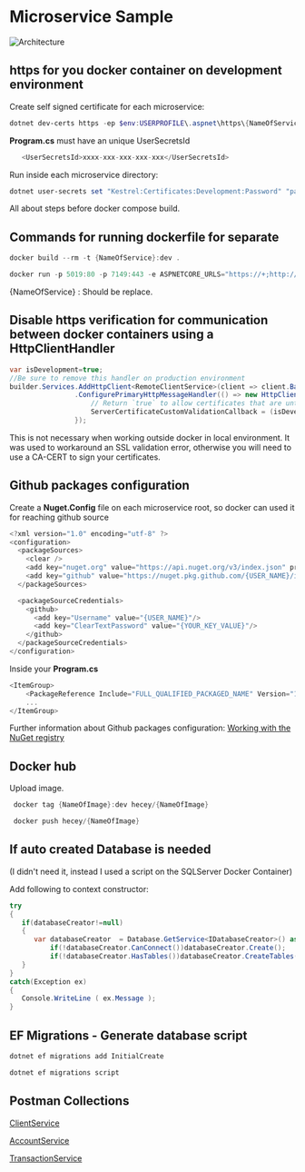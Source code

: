 # Microservice Sample

![Architecture](https://photos.app.goo.gl/2C33f8otwq5Q4Pyh7)

## https for you docker container on development environment

Create self signed certificate for each microservice:

```powershell
dotnet dev-certs https -ep $env:USERPROFILE\.aspnet\https\{NameOfService}.pfx -p pa55wOrd!
```

**Program.cs** must have an unique UserSecretsId

```C#
   <UserSecretsId>xxxx-xxx-xxx-xxx-xxx</UserSecretsId>
```

Run inside each microservice directory:

```powershell
dotnet user-secrets set "Kestrel:Certificates:Development:Password" "pa55wOrd!"
```

All about steps before docker compose build.

## Commands for running dockerfile for separate

```powershell
docker build --rm -t {NameOfService}:dev .
```

```powershell
docker run -p 5019:80 -p 7149:443 -e ASPNETCORE_URLS="https://+;http://+" -e ASPNETCORE_HTTPS_PORT=7149 -e ASPNETCORE_ENVIRONMENT=Development -v $env:APPDATA\microsoft\UserSecrets\:/root/.microsoft/usersecrets -v $env:USERPROFILE\.aspnet\https:/root/.aspnet/https/ {NameOfService}:dev
```

{NameOfService}
: Should be replace.

## Disable https verification for communication between docker containers using a HttpClientHandler

```C#
var isDevelopment=true;
//Be sure to remove this handler on production environment
builder.Services.AddHttpClient<RemoteClientService>(client => client.BaseAddress = new Uri($"https://{sqlServerSettings.Host}:7149/api"))
                .ConfigurePrimaryHttpMessageHandler(() => new HttpClientHandler() {
                    // Return `true` to allow certificates that are untrusted/invalid
                    ServerCertificateCustomValidationCallback = (isDevelopment)?HttpClientHandler.DangerousAcceptAnyServerCertificateValidator:null
                });
```

This is not necessary when working outside docker in local environment. It was used to workaround an SSL validation error, otherwise you will need to use a CA-CERT to sign your certificates.

## Github packages configuration

Create a **Nuget.Config** file on each microservice root, so docker can used it for reaching github source

```C#
<?xml version="1.0" encoding="utf-8" ?>
<configuration>
  <packageSources>
    <clear />
    <add key="nuget.org" value="https://api.nuget.org/v3/index.json" protocolVersion="3" />
    <add key="github" value="https://nuget.pkg.github.com/{USER_NAME}/index.json"/>
  </packageSources>

  <packageSourceCredentials>
    <github>
      <add key="Username" value="{USER_NAME}"/>
      <add key="ClearTextPassword" value="{YOUR_KEY_VALUE}"/>
    </github>
  </packageSourceCredentials>
</configuration>
```

Inside your **Program.cs**

```C#
<ItemGroup>
    <PackageReference Include="FULL_QUALIFIED_PACKAGED_NAME" Version="1.0.0" />
    ...
</ItemGroup>
```

Further information about Github packages configuration: [Working with the NuGet registry](https://docs.github.com/en/packages/working-with-a-github-packages-registry/working-with-the-nuget-registry)

## Docker hub

Upload image.

```Powershell
 docker tag {NameOfImage}:dev hecey/{NameOfImage}

 docker push hecey/{NameOfImage}
 ```

## If auto created Database is needed

(I didn't need it, instead I used a script on the SQLServer Docker Container)

Add following to context constructor:

```C#
try
{
   if(databaseCreator!=null)
   {
      var databaseCreator  = Database.GetService<IDatabaseCreator>() as RelationalDatabaseCreator;
          if(!databaseCreator.CanConnect())databaseCreator.Create();
          if(!databaseCreator.HasTables())databaseCreator.CreateTables();
   }
}
catch(Exception ex)
{
   Console.WriteLine ( ex.Message );
}
```

## EF Migrations - Generate database script

```Powershell
dotnet ef migrations add InitialCreate
```

```Powershell
dotnet ef migrations script
```

## Postman Collections

[ClientService](https://www.getpostman.com/collections/0fba61bc886c64c656cf)

[AccountService](https://www.getpostman.com/collections/00e0b65638d45c1ab917)

[TransactionService](https://www.getpostman.com/collections/09b2ed7641f24e229eb5)

